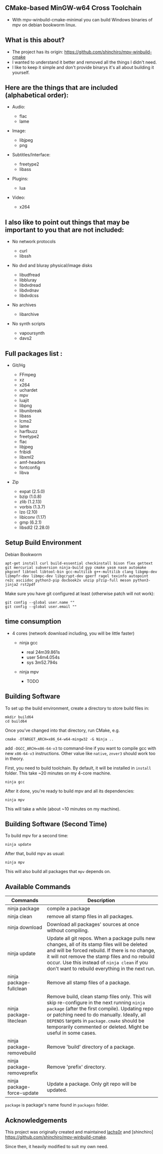 ## CMake-based MinGW-w64 Cross Toolchain

- With mpv-winbuild-cmake-minimal you can build Windows binaries of mpv on debian bookworm linux.

## What is this about?

- The project has its origin: https://github.com/shinchiro/mpv-winbuild-cmake
- I wanted to understand it better and removed all the things I didn't need.
- I like to keep it simple and don't provide binarys it's all about building it yourself.


## Here are the things that are included (alphabetical order):

- Audio:
    - flac
    - lame

- Image:
    - libjpeg
    - png

- Subtitles/Interface:
    - freetype2
    - libass

- Plugins:
    - lua

- Video:
    - x264


## I also like to point out things that may be important to you that are not included:

- No network protocols
    - curl
    - libssh

- No dvd and bluray physical/image disks
    - libudfread
    - libbluray
    - libdvdread
    - libdvdnav
    - libdvdcss

- No archives
    - libarchive

- No synth scripts
    - vapoursynth
    - davs2


## Full packages list :

- Git/Hg
    - FFmpeg
    - xz
    - x264
    - uchardet
    - mpv
    - luajit
    - libpng
    - libunibreak
    - libass
    - lcms2
    - lame
    - harfbuzz
    - freetype2
    - flac
    - libjpeg
    - fribidi
    - libxml2
    - amf-headers
    - fontconfig
    - libva

- Zip
    - expat (2.5.0)
    - bzip (1.0.8)
    - zlib (1.2.13)
    - vorbis (1.3.7)
    - lzo (2.10)
    - libiconv (1.17)
    - gmp (6.2.1)
    - libsdl2 (2.28.0)


## Setup Build Environment

Debian Bookworm

    apt-get install curl build-essential checkinstall bison flex gettext git mercurial subversion ninja-build gyp cmake yasm nasm automake pkgconf libtool libtool-bin gcc-multilib g++-multilib clang libgmp-dev libmpfr-dev libmpc-dev libgcrypt-dev gperf ragel texinfo autopoint re2c asciidoc python3-pip docbook2x unzip p7zip-full meson python3-jinja2 rst2pdf

Make sure you have git configured at least (otherwise patch will not work):

    git config --global user.name ""
    git config --global user.email ""


## time consumption

- 4 cores (network download including, you will be little faster)

    - ninja gcc
        - real    24m39.861s
        - user    54m4.054s
        - sys     3m52.794s

    - ninja mpv
        - TODO


## Building Software

To set up the build environment, create a directory to store build files in:

    mkdir build64
    cd build64

Once you’ve changed into that directory, run CMake, e.g.

    cmake -DTARGET_ARCH=x86_64-w64-mingw32 -G Ninja ..

add `-DGCC_ARCH=x86-64-v3` to command-line if you want to compile gcc with new `x86-64-v3` instructions. Other value like `native`, `znver3` should work too in theory.

First, you need to build toolchain. By default, it will be installed in `install` folder. This take ~20 minutes on my 4-core machine.

    ninja gcc

After it done, you're ready to build mpv and all its dependencies:

    ninja mpv

This will take a while (about ~10 minutes on my machine).

## Building Software (Second Time)

To build mpv for a second time:

    ninja update

After that, build mpv as usual:

    ninja mpv

This will also build all packages that `mpv` depends on.

## Available Commands

| Commands                   | Description |
| -------------------------- | ----------- |
| ninja package              | compile a package |
| ninja clean                | remove all stamp files in all packages. |
| ninja download             | Download all packages' sources at once without compiling. |
| ninja update               | Update all git repos. When a package pulls new changes, all of its stamp files will be deleted and will be forced rebuild. If there is no change, it will not remove the stamp files and no rebuild occur. Use this instead of `ninja clean` if you don't want to rebuild everything in the next run. |
| ninja package-fullclean    | Remove all stamp files of a package. |
| ninja package-liteclean    | Remove build, clean stamp files only. This will skip re-configure in the next running `ninja package` (after the first compile). Updating repo or patching need to do manually. Ideally, all `DEPENDS` targets in `package.cmake` should be temporarily commented or deleted. Might be useful in some cases. |
| ninja package-removebuild  | Remove 'build' directory of a package. |
| ninja package-removeprefix | Remove 'prefix' directory. |
| ninja package-force-update | Update a package. Only git repo will be updated. |

`package` is package's name found in `packages` folder.

## Acknowledgements

This project was originally created and maintained [lachs0r](https://github.com/lachs0r/mingw-w64-cmake) and [shinchiro] https://github.com/shinchiro/mpv-winbuild-cmake. 

Since then, it heavily modified to suit my own need.
